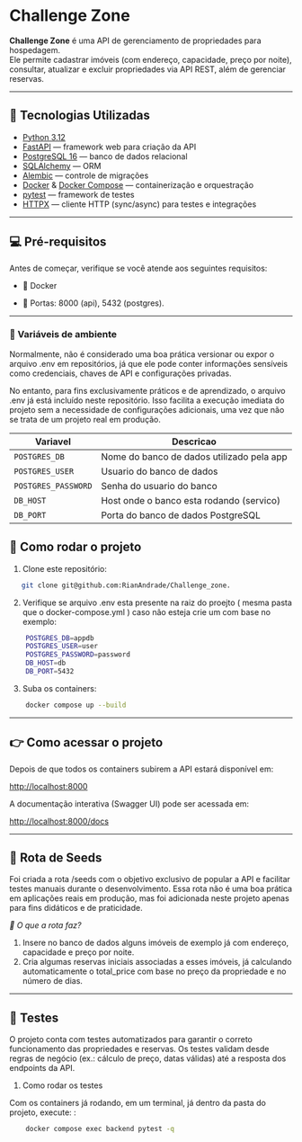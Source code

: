 # Challenge Zone 

**Challenge Zone** é uma API de gerenciamento de propriedades para hospedagem.  
Ele permite cadastrar imóveis (com endereço, capacidade, preço por noite), consultar, atualizar e excluir propriedades via API REST, além de gerenciar reservas.

---

## 🚀 Tecnologias Utilizadas

- [Python 3.12](https://www.python.org/)
- [FastAPI](https://fastapi.tiangolo.com/) — framework web para criação da API
- [PostgreSQL 16](https://www.postgresql.org/) — banco de dados relacional
- [SQLAlchemy](https://www.sqlalchemy.org/) — ORM
- [Alembic](https://alembic.sqlalchemy.org/) — controle de migrações
- [Docker](https://www.docker.com/) & [Docker Compose](https://docs.docker.com/compose/) — containerização e orquestração
- [pytest](https://pytest.org/) — framework de testes
- [HTTPX](https://www.python-httpx.org/) — cliente HTTP (sync/async) para testes e integrações

---

## 💻 Pré-requisitos

Antes de começar, verifique se você atende aos seguintes requisitos:

- 🐋 Docker

- 🚪 Portas: 8000 (api), 5432 (postgres).

---

### 🧰 Variáveis de ambiente

Normalmente, não é considerado uma boa prática versionar ou expor o arquivo .env em repositórios, já que ele pode conter informações sensíveis como credenciais, chaves de API e configurações privadas.

No entanto, para fins exclusivamente práticos e de aprendizado, o arquivo .env já está incluído neste repositório. Isso facilita a execução imediata do projeto sem a necessidade de configurações adicionais, uma vez que não se trata de um projeto real em produção.

| Variavel           | Descricao                                 |
|--------------------|-------------------------------------------|
| `POSTGRES_DB`      | Nome do banco de dados utilizado pela app |
| `POSTGRES_USER`    | Usuario do banco de dados                 |
| `POSTGRES_PASSWORD`| Senha do usuario do banco                 |
| `DB_HOST`          | Host onde o banco esta rodando (servico)  |
| `DB_PORT`          | Porta do banco de dados PostgreSQL        |


## 🔧 Como rodar o projeto


1. Clone este repositório:
```bash
   git clone git@github.com:RianAndrade/Challenge_zone.
```


2. Verifique se arquivo .env esta presente na raiz do proejto ( mesma pasta que o docker-compose.yml ) caso não esteja crie um com base no exemplo:

```bash
    POSTGRES_DB=appdb
    POSTGRES_USER=user
    POSTGRES_PASSWORD=password
    DB_HOST=db
    DB_PORT=5432
```


3. Suba os containers:

```bash
    docker compose up --build
```

---

## 👉 Como acessar o projeto

Depois de que todos os containers subirem a API estará disponível em:

[http://localhost:8000](http://localhost:8000)


A documentação interativa (Swagger UI) pode ser acessada em:

[http://localhost:8000/docs](http://localhost:8000/docs)

---
## 🌱 Rota de Seeds

Foi criada a rota /seeds com o objetivo exclusivo de popular a API e facilitar testes manuais durante o desenvolvimento.
Essa rota não é uma boa prática em aplicações reais em produção, mas foi adicionada neste projeto apenas para fins didáticos e de praticidade.

*📌 O que a rota faz?*

1. Insere no banco de dados alguns imóveis de exemplo já com endereço, capacidade e preço por noite.
2. Cria algumas reservas iniciais associadas a esses imóveis, já calculando automaticamente o total_price com base no preço da propriedade e no número de dias.

---
## 🧪 Testes

O projeto conta com testes automatizados para garantir o correto funcionamento das propriedades e reservas.
Os testes validam desde regras de negócio (ex.: cálculo de preço, datas válidas) até a resposta dos endpoints da API.

1. Como rodar os testes

Com os containers já rodando, em um terminal, já dentro da pasta do projeto, execute: :

```bash
    docker compose exec backend pytest -q
```

